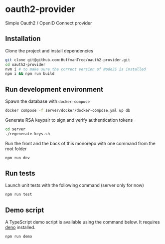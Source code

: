# oauth2-provider

Simple Oauth2 / OpenID Connect provider

## Installation

Clone the project and install dependencies

```sh
git clone git@github.com:HuffmanTree/oauth2-provider.git
cd oauth2-provider
nvm i # to make sure the correct version of NodeJS is installed
npm i && npm run build
```

## Run development environment

Spawn the database with `docker-compose`

```sh
docker compose -f server/docker/docker-compose.yml up db
```

Generate RSA keypair to sign and verify authentication tokens

```sh
cd server
./regenerate-keys.sh
```

Run the front and the back of this monorepo with one command from the root folder

```sh
npm run dev
```

## Run tests

Launch unit tests with the following command (server only for now)

```sh
npm run test
```

## Demo script

A TypeScript demo script is available using the command below. It requires [deno](https://docs.deno.com/runtime/getting_started/installation/) installed.

```sh
npm run demo
```
